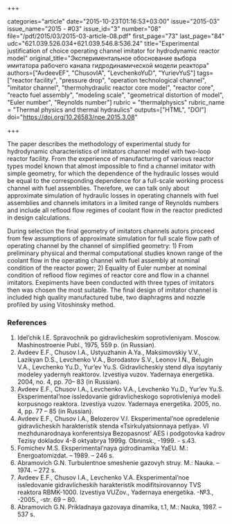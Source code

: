 +++

categories="article"
date="2015-10-23T01:16:53+03:00"
issue="2015-03"
issue_name="2015 - #03"
issue_id="3"
number="08"
file="/pdf/2015/03/2015-03-article-08.pdf"
first_page="73"
last_page="84"
udc="621.039.526.034+621.039.546.8:536.24"
title="Experimental justification of choice operating channel imitator for hydrodynamic reactor model"
original_title="Экспериментальное обоснование выбора имитатора рабочего канала гидродинамической модели реактора"
authors=["AvdeevEF", "ChusovIA", "LevchenkoYuD", "YurievYuS"]
tags=["reactor facility", "pressure drop", "operation technological channel", "imitator channel", "thermohydraulic reactor core model", "reactor core", "reacto fuel assembly", "modeling scale", "geometrical distortion of model", "Euler number", "Reynolds number"]
rubric = "thermalphysics"
rubric_name = "Thermal physics and thermal hydraulics"
outputs=["HTML", "DOI"]
doi="https://doi.org/10.26583/npe.2015.3.08"

+++

The paper describes the methodology of experimental study for hydrodynamic characteristics of imitators channel model with two-loop reactor facility. From the experience of manufacturing of various reactor types model known that almost impossible to find a channel imitator with simple geometry, for which the dependence of the hydraulic losses would be equal to the corresponding dependence for a full-scale working process channel with fuel assemblies. Therefore, we can talk only about approximate simulation of hydraulic losses in operating channels with fuel assemblies and channels imitators in a limited range of Reynolds numbers and include all reflood flow regimes of coolant flow in the reactor predicted in design calculations.

During selection the final geometry of imitators channels autors proceed from few assumptions of approximate simulation for full scale flow path of operating channel by the channel of simplified geometry: 1) From preliminary physical and thermal computational studies known range of the coolant flow in the operating channel with fuel assembly at nominal condition of the reactor power; 2) Equality of Euler number at nominal condition of reflood flow regimes of reactor core and flow in a channel imitators. Exepiments have been conducted with three types of imitators then was chosen the most suitable. The final design of imitator channel is included high quality manufactured tube, two diaphragms and nozzle profiled by using Vitoshinsky method.

### References

1. Idel’chik I.E. Spravochnik po gidravlicheskim soprotivleniyam. Moscow. Mashinostroenie Publ., 1975, 559 p. (in Russian).
2. Avdeev E.F., Chusov I.A., Ustyuzhanin A.Ya., Maksimovskiy V.V., Lazikyan D.S., Levchenko V.A., Borodastov S.V., Leonov I.N., Belugin V.A., Levchenko Yu.D., Yur’ev Yu.S. Gidravlicheskiy stend dlya ispytaniy modeley yadernyh reaktorov. Izvestiya vuzov. Yadernaya energetika. 2004, no. 4, pp. 70– 83 (in Russian).
3. Avdeev E.F., Chusov I.A., Levchenko V.A., Levchenko Yu.D., Yur’ev Yu.S. Eksperimental’noe issledovanie gidravlicheskogo soprotivleniya modeli korpusnogo reaktora. Izvestiya vuzov. Yadernaya energetika. 2005, no. 4, pp. 77 – 85 (in Russian).
4. Avdeev E.F., Chusov I.A., Belozerov V.I. Eksperimental’noe opredelenie gidravlicheskih harakteristik stenda «Tsirkulyatsionnaya petlya». VI mezhdunarodnaya konferentsiya Bezopasnost’ AES i podgotovka kadrov Tezisy dokladov 4-8 oktyabrya 1999g. Obninsk., -1999. - s.43.
5. Fomichev M.S. Eksperimental’naya gidrodinamika YaEU. M.: Energoatomizdat. – 1989. – 246 s.
6. Abramovich G.N. Turbulentnoe smeshenie gazovyh struy. M.: Nauka. – 1974. – 272 s.
7. Avdeev E.F., Chusov I.A., Levchenko V.A. Eksperimental’noe issledovanie gidravlicheskih harakteristik modifitsirovannoy TVS reaktora RBMK-1000. Izvestiya VUZov., Yadernaya energetika. -№3., -2005., -str. 69 – 80.
8. Abramovich G.N. Prikladnaya gazovaya dinamika, t.1, M.: Nauka, 1987. –537 s.